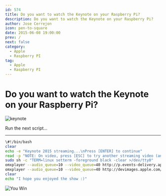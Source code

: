 ```yaml
---
id: 574
title: Do you want to watch the Keynote on your Raspberry Pi?
description: Do you want to watch the Keynote on your Raspberry Pi?
author: Jose Cerrejon
icon: pen-to-square
date: 2015-06-08 19:00:00
prev: /
next: false
category:
  - Apple
  - Raspberry PI
tag:
  - Apple
  - Raspberry PI
---
```


# Do you want to watch the Keynote on your Raspberry Pi?

![keynote](/images/2015/06/wwdc_2015_apple_0.jpg)

Run the next script...

- - -
```bash
\#!/bin/bash
clear
echo -e "Keynote 2015 streaming...\nPress [ENTER] to continue"
read -p "NOTE: On video, press [ESC] to try another streaming video (and finger cross)..."
sudo sh -c "TERM=linux setterm -foreground black -clear >/dev/tty0"
omxplayer --audio_queue=10 --video_queue=40 http://p.events-delivery.apple.com.edgesuite.net/15pijbnaefvpoijbaefvpihb06/m3u8/atv_mvp.m3u8
omxplayer --audio_queue=10 --video_queue=40 http://devimages.apple.com/iphone/samples/bipbop/gear1/prog_index.m3u8
clear
echo "I hope you enjoyed the show :)"
```

![You Win](/images/yeah.jpg)